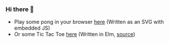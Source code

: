 ### Hi there 👋

- Play some pong in your browser [here](https://files.draconic-bytes.de/pong.svg) (Written as an SVG with embedded JS)
- Or some Tic Tac Toe [here](https://tictactoe.drako.guru) (Written in Elm, [source](https://github.com/Drako/TicTacToe))

<!--
**Drako/Drako** is a ✨ _special_ ✨ repository because its `README.md` (this file) appears on your GitHub profile.

Here are some ideas to get you started:

- 🔭 I’m currently working on ...
- 🌱 I’m currently learning ...
- 👯 I’m looking to collaborate on ...
- 🤔 I’m looking for help with ...
- 💬 Ask me about ...
- 📫 How to reach me: ...
- 😄 Pronouns: ...
- ⚡ Fun fact: ...
-->
